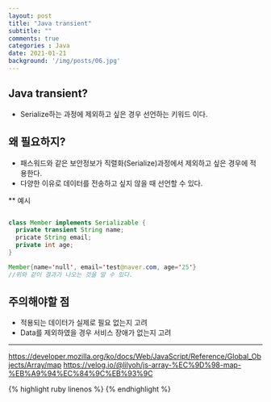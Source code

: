 ```yaml
---
layout: post
title: "Java transient"
subtitle: ""
comments: true
categories : Java
date: 2021-01-21
background: '/img/posts/06.jpg'
---
```


## Java transient?
 - Serialize하는 과정에 제외하고 싶은 경우 선언하는 키워드 이다.
 
## 왜 필요하지?
 - 패스워드와 같은 보안정보가 직렬화(Serialize)과정에서 제외하고 싶은 경우에 적용한다.
 - 다양한 이유로 데이터를 전송하고 싶지 않을 때 선언할 수 있다.

** 예시
```java

class Member implements Serializable {
  private transient String name;
  pricate String email;
  private int age;
}

Member{name='null', email='test@naver.com, age='25'}
//위와 같이 결과가 나오는 것을 알 수 있다.
```

## 주의해야할 점
 - 적용되는 데이터가 실제로 필요 없는지 고려
 - Data를 제외하였을 경우 서비스 장애가 없는지 고려



---
 <https://developer.mozilla.org/ko/docs/Web/JavaScript/Reference/Global_Objects/Array/map>
 <https://velog.io/@lilyoh/js-array-%EC%9D%98-map-%EB%A9%94%EC%84%9C%EB%93%9C>

{% highlight ruby linenos %}
{% endhighlight %}


